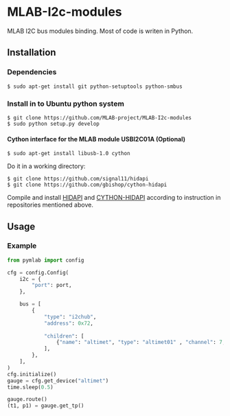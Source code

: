 MLAB-I2c-modules
================

MLAB I2C bus modules binding. Most of code is writen in Python. 


Installation
------------

### Dependencies

    $ sudo apt-get install git python-setuptools python-smbus

### Install in to Ubuntu python system
    
    $ git clone https://github.com/MLAB-project/MLAB-I2c-modules
    $ sudo python setup.py develop

#### Cython interface for the MLAB module USBI2C01A (Optional)

    $ sudo apt-get install libusb-1.0 cython
   
Do it in a working directory:

    $ git clone https://github.com/signal11/hidapi
    $ git clone https://github.com/gbishop/cython-hidapi
  
Compile and install [HIDAPI](https://github.com/signal11/hidapi) and [CYTHON-HIDAPI](https://github.com/gbishop/cython-hidapi) according to instruction in repositories mentioned above.

Usage
-----

### Example

```python
from pymlab import config

cfg = config.Config(
    i2c = {
        "port": port,
    },

    bus = [
        {
            "type": "i2chub",
            "address": 0x72,
            
            "children": [
                {"name": "altimet", "type": "altimet01" , "channel": 7, },   
            ],
        },
    ],
)
cfg.initialize()
gauge = cfg.get_device("altimet")
time.sleep(0.5)

gauge.route()
(t1, p1) = gauge.get_tp()

```


